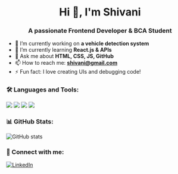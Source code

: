 
<h1 align="center">Hi 👋, I'm Shivani</h1>
<h3 align="center">A passionate Frontend Developer & BCA Student</h3>

- 🔭 I’m currently working on **a vehicle detection system**
- 🌱 I’m currently learning **React.js & APIs**
- 💬 Ask me about **HTML, CSS, JS, GitHub**
- 📫 How to reach me: **shivani@gmail.com**
- ⚡ Fun fact: I love creating UIs and debugging code!

### 🛠️ Languages and Tools:
<p>
  <img src="https://img.shields.io/badge/HTML5-E34F26?style=for-the-badge&logo=html5&logoColor=white"/>
  <img src="https://img.shields.io/badge/CSS3-1572B6?style=for-the-badge&logo=css3&logoColor=white"/>
  <img src="https://img.shields.io/badge/JavaScript-F7DF1E?style=for-the-badge&logo=javascript&logoColor=black"/>
  <img src="https://img.shields.io/badge/React-20232A?style=for-the-badge&logo=react&logoColor=61DAFB"/>
</p>

### 📊 GitHub Stats:
![GitHub stats](https://github-readme-stats.vercel.app/api?username=shivani123&show_icons=true&theme=radical)

### 🔗 Connect with me:
[![LinkedIn](https://img.shields.io/badge/LinkedIn-blue?logo=linkedin&style=flat-square)](https://linkedin.com/in/YOURUSERNAME)
